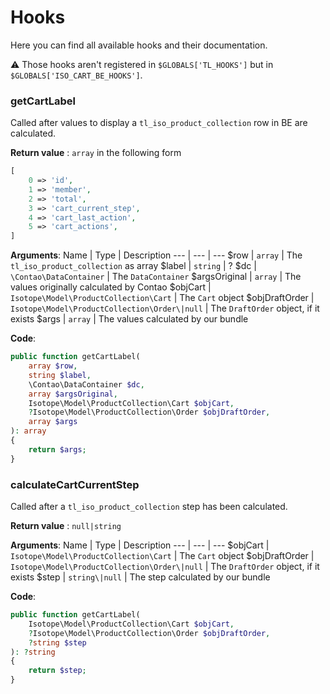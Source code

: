 Hooks
=====

Here you can find all available hooks and their documentation.

:warning: Those hooks aren't registered in `$GLOBALS['TL_HOOKS']` but in `$GLOBALS['ISO_CART_BE_HOOKS']`.

### getCartLabel

Called after values to display a `tl_iso_product_collection` row in BE are calculated.

**Return value** : `array` in the following form
```php
[
	0 => 'id',
	1 => 'member',
	2 => 'total',
	3 => 'cart_current_step',
	4 => 'cart_last_action',
	5 => 'cart_actions',
]
```

**Arguments**:
Name | Type | Description
--- | --- | ---
$row | `array` | The `tl_iso_product_collection` as array
$label | `string` | ?
$dc | `\Contao\DataContainer` | The `DataContainer`
$argsOriginal | `array` | The values originally calculated by Contao
$objCart | `Isotope\Model\ProductCollection\Cart` | The `Cart` object
$objDraftOrder | `Isotope\Model\ProductCollection\Order\|null` | The `DraftOrder` object, if it exists
$args | `array` | The values calculated by our bundle

**Code**:
```php
public function getCartLabel(
	array $row, 
	string $label, 
	\Contao\DataContainer $dc, 
	array $argsOriginal, 
	Isotope\Model\ProductCollection\Cart $objCart, 
	?Isotope\Model\ProductCollection\Order $objDraftOrder, 
	array $args
): array
{
	return $args;
}
```
### calculateCartCurrentStep

Called after a `tl_iso_product_collection` step has been calculated.

**Return value** : `null|string`

**Arguments**:
Name | Type | Description
--- | --- | ---
$objCart | `Isotope\Model\ProductCollection\Cart` | The `Cart` object
$objDraftOrder | `Isotope\Model\ProductCollection\Order\|null` | The `DraftOrder` object, if it exists
$step | `string\|null` | The step calculated by our bundle

**Code**:
```php
public function getCartLabel(
	Isotope\Model\ProductCollection\Cart $objCart, 
	?Isotope\Model\ProductCollection\Order $objDraftOrder,
	?string $step
): ?string
{
	return $step;
}
```
